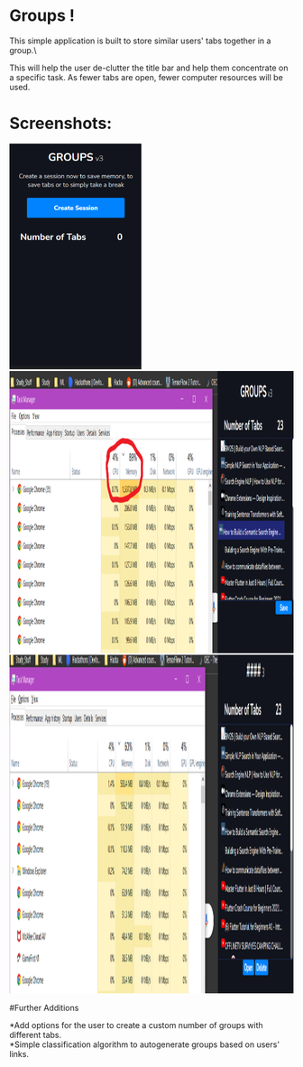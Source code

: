 # Groups !

This simple application is built to store similar users' tabs together in a group.\

This will help the user de-clutter the title bar and help them concentrate on a specific task. As fewer tabs are open, fewer computer resources will be used.

# Screenshots:
<img src="/Screenshot/1stimage.png" height="400px"/>\
<img src="/Screenshot/2ndimage.png" height="500px"/>\
<img src="/Screenshot/3rdimage.png" height="600px"/>

#Further Additions


*Add options for the user to create a custom number of groups with different tabs.\
*Simple classification algorithm to autogenerate groups based on users' links.
